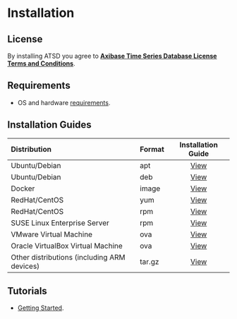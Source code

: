 # Installation

## License

By installing ATSD you agree to **[Axibase Time Series Database License Terms and Conditions](https://axibase.com/wp-content/uploads/2014/12/ATSD-Community-Edition-Software-License.pdf)**.

## Requirements

* OS and hardware [requirements](/administration/requirements.md).

## Installation Guides

| **Distribution** | **Format** | **Installation Guide** |
| :--- | --- | :---: |
| Ubuntu/Debian | apt | [View](ubuntu-debian-apt.md)|
| Ubuntu/Debian  | deb | [View](ubuntu-debian-deb.md) |
| Docker | image | [View](docker.md)|
| RedHat/CentOS| yum | [View](redhat-centos-yum.md)|
| RedHat/CentOS| rpm | [View](redhat-centos-rpm.md)|
| SUSE Linux Enterprise Server | rpm   | [View](sles-rpm.md)|
| VMware Virtual Machine  | ova  | [View](vmware-esxi-server-vsphere.md)|
| Oracle VirtualBox Virtual Machine | ova  | [View](virtualbox.md)|
| Other distributions (including ARM devices) | tar.gz | [View](other-distributions.md)|

## Tutorials

* [Getting Started](/tutorials/getting-started.md).
